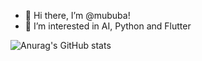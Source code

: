 - 👋 Hi there, I’m @mububa!
- 👀 I’m interested in AI, Python and Flutter

![Anurag's GitHub stats](https://github-readme-stats.vercel.app/api?username=mububa&hide=contribs,prs)

<!---
mububa/mububa is a ✨ special ✨ repository because its `README.md` (this file) appears on your GitHub profile.
You can click the Preview link to take a look at your changes.
--->
